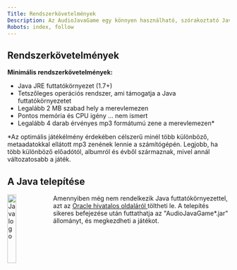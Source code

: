 ```yaml
---
Title: Rendszerkövetelmények
Description: Az AudioJavaGame egy könnyen használható, szórakoztató Java alapú zenei kvízjáték. A játék a saját média állományaid felhasználásával tesz fel kérdéseket kedvenc zenéidről.
Robots: index, follow
---
```


## Rendszerkövetelmények

<strong> Minimális rendszerkövetelmények: </strong>
<ul>
	<li> Java JRE futtatókörnyezet  (1.7+) </li>
	<li> Tetszőleges operációs rendszer, ami támogatja a Java futtatókörnyezetet </li>
	<li> Legalább 2 MB szabad hely a merevlemezen </li>
	<li> Pontos memória és CPU igény ... nem ismert </li>
	<li> Legalább 4 darab érvényes mp3 formátumú zene a merevlemezen* </li>
</ul>

*Az optimális játékélmény érdekében célszerű minél több különböző, metaadatokkal ellátott mp3 zenének 
lennie a számítógépén. Legjobb, ha több különböző előadótól, albumról és évből származnak, mivel annál változatosabb a játék.

## A Java telepítése

<img src="%base_url%/img/java.png" title="Java logo" align="left" style="margin: 10 px; width: 20%; height: 20%" />
Amennyiben még nem rendelkezik Java futtatókörnyezettel, azt az <a href="https://java.com/en/download/" title="Java Download"> Oracle hivatalos oldaláról </a> töltheti le. A telepítés sikeres befejezése után futtathatja az "AudioJavaGame*.jar" állományt, és megkezdheti a játékot.
